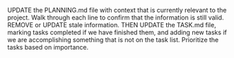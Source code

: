 UPDATE the PLANNING.md file with context that is currently relevant to the project.  Walk through each line to confirm that the information is still valid.  REMOVE or UPDATE stale information.
THEN UPDATE the TASK.md file, marking tasks completed if we have finished them, and adding new tasks if we are accomplishing something that is not on the task list.  Prioritize the tasks based on importance.